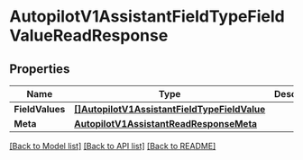# AutopilotV1AssistantFieldTypeFieldValueReadResponse

## Properties

Name | Type | Description | Notes
------------ | ------------- | ------------- | -------------
**FieldValues** | [**[]AutopilotV1AssistantFieldTypeFieldValue**](autopilot.v1.assistant.field_type.field_value.md) |  | [optional] 
**Meta** | [**AutopilotV1AssistantReadResponseMeta**](autopilot_v1_assistantReadResponse_meta.md) |  | [optional] 

[[Back to Model list]](../README.md#documentation-for-models) [[Back to API list]](../README.md#documentation-for-api-endpoints) [[Back to README]](../README.md)


